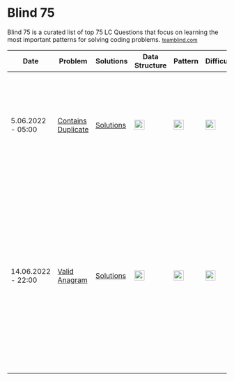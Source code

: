 # Blind 75
Blind 75 is a curated list of top 75 LC Questions that focus on learning the most important patterns for solving coding problems. <small>[teamblind.com](https://www.teamblind.com/post/New-Year-Gift---Curated-List-of-Top-75-LeetCode-Questions-to-Save-Your-Time-OaM1orEU)</small>

Date | Problem | Solutions | Data Structure | Pattern | Difficulty | Frequency | Notes
---|---|---|---|---|---|---|---|
5.06.2022 - 05:00 | [Contains Duplicate](https://leetcode.com/problems/contains-duplicate/) | [Solutions](./questions/1.contains-duplidate.md) |     <img src="https://img.shields.io/badge/Arrays-333333.svg" height="23"/> |       <img src="https://img.shields.io/badge/HashSet-69314C.svg" height="23"/> | <img src="https://img.shields.io/badge/Easy-1faf25.svg" height="23"/> | High | Use Hashset to get unique values in array, check for duplicates and add items easily in constant time.|
14.06.2022 - 22:00 | [Valid Anagram](https://leetcode.com/problems/valid-anagram/) | [Solutions](./questions/2.valid-anagram.md) |     <img src="https://img.shields.io/badge/Strings-333333.svg" height="23"/> |       <img src="https://img.shields.io/badge/HashSet-69314C.svg" height="23"/> | <img src="https://img.shields.io/badge/Easy-1faf25.svg" height="23"/> | High | Using an array of 26 fixed size (Alphabet size) to store the count of each character - count each char occurence in s, decrement for t; - Using a hashtable if the input has unicode characters |